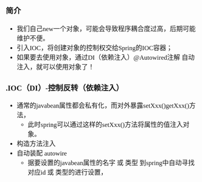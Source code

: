 <span  style="font-family: Simsun,serif; font-size: 17px; ">

### 简介

- 我们自己new一个对象，可能会导致程序耦合度过高，后期可能维护不便。
- 引入IOC，将创建对象的控制权交给Spring的IOC容器；
- 如果要去使用对象，通过DI（依赖注入）@Autowired注解 自动注入，就可以使用对象了！

### .IOC（DI）-控制反转（依赖注入）

- 通常的javabean属性都会私有化，而对外暴露setXxx()getXxx()方法，
  - 此时spring可以通过这样的setXxx()方法将属性的值注入对象。
- 构造方法注入
- 自动装配 autowire 
  - 据要设置的javabean属性的名字 或 类型 到spring中自动寻找对应id 或 类型的<bean>进行设置，








</span>